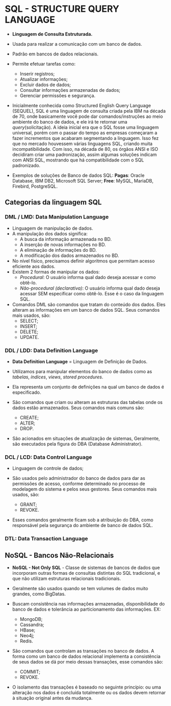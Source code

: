 # SQL - STRUCTURE QUERY LANGUAGE

- **Linguagem de Consulta Estruturada.**
- Usada para realizar a comunicação com um banco de dados.
- Padrão em bancos de dados relacionais.
- Permite efetuar tarefas como:
  - Inserir registros;
  - Atualizar informações;
  - Excluir dados de dados;
  - Consultar informações armazenadas de dados;
  - Gerenciar permissões e segurança.

- Inicialmente conhecida como Structured English Query Language (SEQUEL), SQL é uma linguagem de consulta criada pela IBM na década de 70, onde basicamente você pode dar comandos/instruções ao meio ambiente do banco de dados, e ele irá te retornar uma *query*(solicitação). A ideia inicial era que o SQL fosse uma linguagem universal, porém com o passar do tempo as empresas começaram a fazer incrementos que acabaram segmentando a linguagem. Isso fez que no mercado houvessem várias linguagens SQL, criando muita incompatibilidade. Com isso, na década de 80, os órgãos ANSI e ISO decidiram criar uma padronização, assim algumas soluções indicam com ANSI SQL, mostrando que há compatibilidade com o SQL padronizado.

- Exemplos de soluções de Banco de dados SQL:
**Pagas**: Oracle Database, IBM DB2, Microsoft SQL Server;
**Free**: MySQL, MariaDB, Firebird, PostgreSQL.

## Categorias da linguagem SQL

### DML / LMD: Data Manipulation Language

- Linguagem de manipulação de dados.
- A manipulação dos dados significa:
  - A busca da informação armazenada no BD.
  - A inserção de novas informações no BD.
  - A eliminação de informações do BD.
  - A modificação dos dados armazenados no BD.
- No nível físico, precisamos definir algoritmos que permitam acesso eficiente aos dados.
- Existem 2 formas de manipular os dados:
  - *Procedural*: O usuário informa qual dado deseja acessar e como obtê-lo.
  - *Não-procedural (declarativa)*: O usuário informa qual dado deseja acessar SEM especificar como obtê-lo. Esse é o caso da linguagem SQL.
- Comandos DML são comandos que tratam do conteúdo dos dados. Eles alteram as informações em um banco de dados SQL. Seus comandos mais usados, são:
  - SELECT;
  - INSERT;
  - DELETE;
  - UPDATE.

### DDL / LDD: Data Definition Language

- **Data Definition Language** = Linguagem de Definição de Dados.
- Utilizamos para manipular elementos do banco de dados como as *tabelas*, *índices*, *views*, *stored procedures*.
- Ela representa um conjunto de definições na qual um banco de dados é especificado.
- São comandos que criam ou alteram as estruturas das tabelas onde os dados estão armazenados. Seus comandos mais comuns são:
  - CREATE;
  - ALTER;
  - DROP.

- São acionados em situações de atualização de sistemas, Geralmente, são executados pela figura do DBA (Database Administrator).

### DCL / LCD: Data Control Language

- Linguagem de controle de dados;
- São usados pelo administrador do banco de dados para dar as permissões de acesso, conforme determinado no processo de modelagem do sistema e pelos seus gestores. Seus comandos mais usados, são:
  - GRANT;
  - REVOKE.

- Esses comandos geralmente ficam sob a atribuição do DBA, como responsável pela segurança do ambiente de banco de dados SQL.

### DTL: Data Transaction Language

## NoSQL - Bancos Não-Relacionais

- **NoSQL - Not Only SQL** - Classe de sistemas de bancos de dados que incorporam outras formas de consultas distintas do SQL tradicional, e que não utilizam estruturas relacionais tradicionais.
- Geralmente são usados quando se tem volumes de dados muito grandes, como BigDatas.
- Buscam consistência nas informações armazenadas, disponibilidade do banco de dados e tolerância ao particionamento das informações.
EX:
  - MongoDB;
  - Cassandra;
  - HBase;
  - Neo4j;
  - Redis.

- São comandos que controlam as transações no banco de dados. A forma como um banco de dados relacional implementa a consistência de seus dados se dá por meio dessas transações, esse comandos são:
  - COMMIT;
  - REVOKE.

- O isolamento das transações é baseado no seguinte princípio: ou uma alteração nos dados é concluída totalmente ou os dados devem retornar à situação original antes da mudança.
